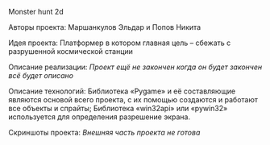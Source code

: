 Monster hunt 2d

Авторы проекта: Маршанкулов Эльдар и Попов Никита

Идея проекта: Платформер в котором главная цель – сбежать с разрушенной космической станции

Описание реализации: *Проект ещё не закончен когда он будет закончен всё будет описано*

Описание технологий: Библиотека «Pygame» и её составляющие являются основой всего проекта, с их помощью создаются и работают все объекты и спрайты; Библиотека «win32api» или «pywin32» используется для определения разрешение экрана.

Скриншоты проекта: *Внешняя часть проекта не готова*
